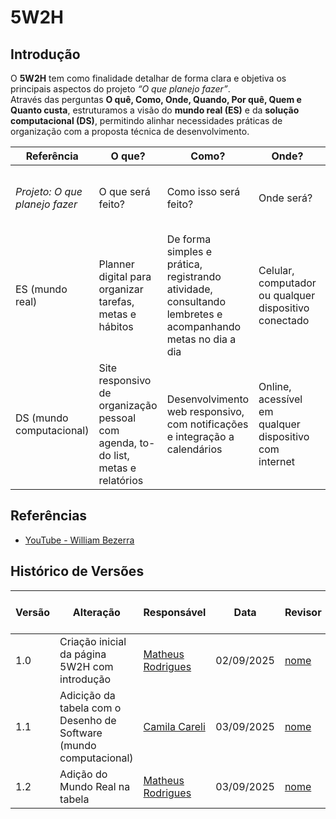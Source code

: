 # 5W2H
## Introdução

O **5W2H** tem como finalidade detalhar de forma clara e objetiva os principais aspectos do projeto *“O que planejo fazer”*.  
Através das perguntas **O quê, Como, Onde, Quando, Por quê, Quem e Quanto custa**, estruturamos a visão do **mundo real (ES)** e da **solução computacional (DS)**, permitindo alinhar necessidades práticas de organização com a proposta técnica de desenvolvimento.  

| Referência | O que? | Como? | Onde? | Quando? | Por que? | Quem? | Quanto custa? |
|------------|--------|-------|-------|---------|----------|-------|---------------|
| *Projeto: O que planejo fazer* | O que será feito? | Como isso será feito? | Onde será? | Quando será feito? Quando estará disponível? | Por que será feito? | Quem fará? | Quanto custa fazer isso? |
| ES (mundo real) | Planner digital para organizar tarefas, metas e hábitos | De forma simples e prática, registrando atividade, consultando lembretes e acompanhando metas no dia a dia | Celular, computador ou qualquer dispositivo conectado | Uso diaário, semanal e mensal conforme necessidade | Para ganhar produtividade, reduzir esquecimento e ansiedade | Estudantes, profissionais e pessoas que buscam organização | Tempo de planjamento geral |
| DS (mundo computacional) | Site responsivo de organização pessoal com agenda, to-do list, metas e relatórios | Desenvolvimento web responsivo, com notificações e integração a calendários | Online, acessível em qualquer dispositivo com internet | Sempre estará disponível (24/7) | Para automatizar tarefas, aumentar produtividade e apoiar gestão de tempo | Equipe do grupo 1 de ArqDesSof | Tempo de desenvolvimento, hospedagem e possíveis custos com domínio |

## Referências
- [YouTube - William Bezerra](https://www.youtube.com/watch?v=RTiugdJLQDA&t=3s)

## Histórico de Versões

| Versão | Alteração | Responsável | Data | Revisor |  Detalhes da Revisão | Data da Revisão |
|--------|-----------|-------------|------|---------|----------------------|-----------------|
| 1.0 | Criação inicial da página 5W2H com introdução  | [Matheus Rodrigues ](https://github.com/mrodrigues14) | 02/09/2025 | [nome](https://github.com/USUARIOGIT) | xxxxx | XX/XX/XXXX |
| 1.1 | Adicição da tabela com o Desenho de Software (mundo computacional) | [Camila Careli ](https://github.com/camilascareli) | 03/09/2025 | [nome](https://github.com/USUARIOGIT) | xxxxx | XX/XX/XXXX |
| 1.2 | Adição do Mundo Real na tabela | [Matheus Rodrigues ](https://github.com/mrodrigues14) | 03/09/2025 | [nome](https://github.com/USUARIOGIT) | xxxxx | XX/XX/XXXX |

